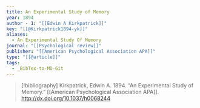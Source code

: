 ```yaml
---
title: An Experimental Study of Memory
year: 1894
author - 1: "[[Edwin A Kirkpatrick]]"
key: "[[@Kirkpatrick1894-yk]]"
aliases:
  - An Experimental Study Of Memory
journal: "[[Psychological review]]"
publisher: "[[American Psychological Association APA]]"
type: "[[@article]]"
tags:
  - _BibTex-to-MD-Git
---
```


> [!bibliography]
> Kirkpatrick, Edwin A. 1894. “An Experimental Study of Memory.” [[American Psychological Association APA]]. http://dx.doi.org/10.1037/h0068244